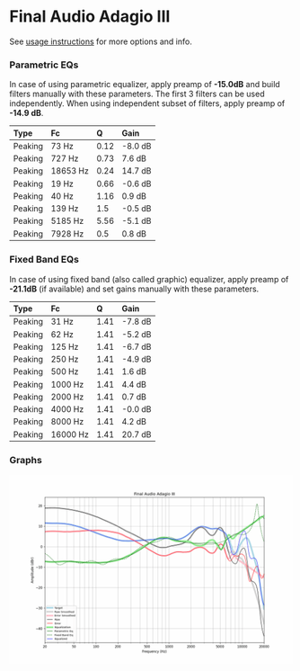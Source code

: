 # Final Audio Adagio III
See [usage instructions](https://github.com/jaakkopasanen/AutoEq#usage) for more options and info.

### Parametric EQs
In case of using parametric equalizer, apply preamp of **-15.0dB** and build filters manually
with these parameters. The first 3 filters can be used independently.
When using independent subset of filters, apply preamp of **-14.9 dB**.

| Type    | Fc       |    Q | Gain    |
|:--------|:---------|:-----|:--------|
| Peaking | 73 Hz    | 0.12 | -8.0 dB |
| Peaking | 727 Hz   | 0.73 | 7.6 dB  |
| Peaking | 18653 Hz | 0.24 | 14.7 dB |
| Peaking | 19 Hz    | 0.66 | -0.6 dB |
| Peaking | 40 Hz    | 1.16 | 0.9 dB  |
| Peaking | 139 Hz   | 1.5  | -0.5 dB |
| Peaking | 5185 Hz  | 5.56 | -5.1 dB |
| Peaking | 7928 Hz  | 0.5  | 0.8 dB  |

### Fixed Band EQs
In case of using fixed band (also called graphic) equalizer, apply preamp of **-21.1dB**
(if available) and set gains manually with these parameters.

| Type    | Fc       |    Q | Gain    |
|:--------|:---------|:-----|:--------|
| Peaking | 31 Hz    | 1.41 | -7.8 dB |
| Peaking | 62 Hz    | 1.41 | -5.2 dB |
| Peaking | 125 Hz   | 1.41 | -6.7 dB |
| Peaking | 250 Hz   | 1.41 | -4.9 dB |
| Peaking | 500 Hz   | 1.41 | 1.6 dB  |
| Peaking | 1000 Hz  | 1.41 | 4.4 dB  |
| Peaking | 2000 Hz  | 1.41 | 0.7 dB  |
| Peaking | 4000 Hz  | 1.41 | -0.0 dB |
| Peaking | 8000 Hz  | 1.41 | 4.2 dB  |
| Peaking | 16000 Hz | 1.41 | 20.7 dB |

### Graphs
![](./Final%20Audio%20Adagio%20III.png)